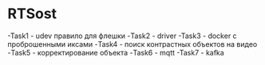 # RTSost


-Task1 - udev правило для флешки
-Task2 - driver 
-Task3 - docker с проброшенными иксами
-Task4 - поиск контрастных объектов на видео
-Task5 - корректирование объекта
-Task6 - mqtt
-Task7 - kafka 





